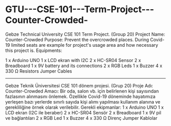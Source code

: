 # GTU---CSE-101---Term-Project---Counter-Crowded-
Gebze Technical University CSE 101 Term Project. (Group 20)
Project Name: Counter-Crowded
Purpose: Prevent the overcrowded places. During Covid-19 limited seats are example for project's usage area and how necessary this project is.
Equipments:

1 x Arduino UNO
1 x LCD ekran with I2C
2 x HC-SR04 Sensor
2 x Breadboard
1 x 9V battery and its connections
2 x RGB Leds
1 x Buzzer
4 x 330 Ω Resistors
Jumper Cables

---------------------------------------------------------------------------------------------------------------------------

Gebze Teknik Üniversitesi CSE 101 dönem projesi. (Grup 20)
Proje Adı: Counter-Crowded
Amacı: Bir oda, salon vb. için belirlenen kişi sayısından fazlasının alınmasını önlemek. Özellikle Covid-19 döneminde hayatımıza yerleşen bazı yerlerde sınırlı sayıda kişi alımı yapılması kullanım alanına ve gerekliliğine örnek olarak verilebilir.
Gerekli ekipmanlar:
1 x Arduino UNO
1 x LCD ekran (I2C ile beraber)
2 x HC-SR04 Sensör
2 x Breadboard
1 x 9V pil ve bağlantıları
2 x RGB Led
1 x Buzzer
4 x 330 Ω Direnç
Jumper Kablolar
